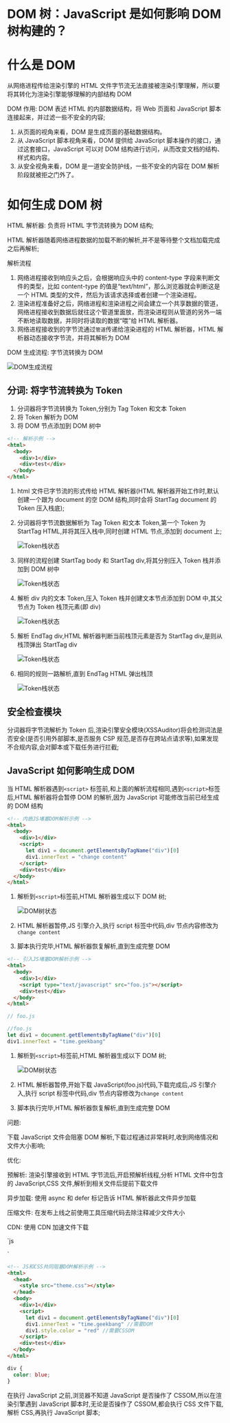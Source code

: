 # DOM 树：JavaScript 是如何影响 DOM 树构建的？

# 什么是 DOM

从网络进程传给渲染引擎的 HTML 文件字节流无法直接被渲染引擎理解，所以要将其转化为渲染引擎能够理解的内部结构 DOM

DOM 作用: DOM 表述 HTML 的内部数据结构，将 Web 页面和 JavaScript 脚本连接起来，并过滤一些不安全的内容;

1. 从页面的视角来看，DOM 是生成页面的基础数据结构。
2. 从 JavaScript 脚本视角来看，DOM 提供给 JavaScript 脚本操作的接口，通过这套接口，JavaScript 可以对 DOM 结构进行访问，从而改变文档的结构、样式和内容。
3. 从安全视角来看，DOM 是一道安全防护线，一些不安全的内容在 DOM 解析阶段就被拒之门外了。

# 如何生成 DOM 树

HTML 解析器: 负责将 HTML 字节流转换为 DOM 结构;

HTML 解析器随着网络进程数据的加载不断的解析,并不是等待整个文档加载完成之后再解析;

解析流程

1. 网络进程接收到响应头之后，会根据响应头中的 content-type 字段来判断文件的类型，比如 content-type 的值是“text/html”，那么浏览器就会判断这是一个 HTML 类型的文件，然后为该请求选择或者创建一个渲染进程。
2. 渲染进程准备好之后，网络进程和渲染进程之间会建立一个共享数据的管道，网络进程接收到数据后就往这个管道里面放，而渲染进程则从管道的另外一端不断地读取数据，并同时将读取的数据“喂”给 HTML 解析器。
3. 网络进程接收到的字节流通过`管道`传递给渲染进程的 HTML 解析器，HTML 解析器动态接收字节流，并将其解析为 DOM

DOM 生成流程: 字节流转换为 DOM

![DOM生成流程](../images/05/dom.jpg)

## 分词: 将字节流转换为 Token

1. 分词器将字节流转换为 Token,分别为 Tag Token 和文本 Token
2. 将 Token 解析为 DOM
3. 将 DOM 节点添加到 DOM 树中

```html
<!-- 解析示例 -->
<html>
  <body>
    <div>1</div>
    <div>test</div>
  </body>
</html>
```

1. html 文件已字节流的形式传给 HTML 解析器(HTML 解析器开始工作时,默认创建一个跟为 document 的空 DOM 结构,同时会将 StartTag document 的 Token 压入栈底);
2. 分词器将字节流数据解析为 Tag Token 和文本 Token,第一个 Token 为 StartTag HTML,并将其压入栈中,同时创建 HTML 节点,添加到 document 上;

   ![Token栈状态](../images/05/dom_token1.jpg)

3. 同样的流程创建 StartTag body 和 StartTag div,将其分别压入 Token 栈并添加到 DOM 树中

   ![Token栈状态](../images/05/dom_token2.jpg)

4. 解析 div 内的文本 Token,压入 Token 栈并创建文本节点添加到 DOM 中,其父节点为 Token 栈顶元素(即 div)

   ![Token栈状态](../images/05/dom_token3.jpg)

5. 解析 EndTag div,HTML 解析器判断当前栈顶元素是否为 StartTag div,是则从栈顶弹出 StartTag div

   ![Token栈状态](../images/05/dom_token4.jpg)

6. 相同的规则一路解析,直到 EndTag HTML 弹出栈顶

   ![Token栈状态](../images/05/dom_token5.jpg)

## 安全检查模块

分词器将字节流解析为 Token 后,渲染引擎安全模块(XSSAuditor)将会检测词法是否安全(是否引用外部脚本,是否服务 CSP 规范,是否存在跨站点请求等),如果发现不合规内容,会对脚本或下载任务进行拦截;

## JavaScript 如何影响生成 DOM

当 HTML 解析器遇到`<script>` 标签前,和上面的解析流程相同,遇到`<script>`标签后,HTML 解析器将会暂停 DOM 的解析,因为 JavaScript 可能修改当前已经生成的 DOM 结构

```html
<!-- 内嵌JS堵塞DOM解析示例 -->
<html>
  <body>
    <div>1</div>
    <script>
      let div1 = document.getElementsByTagName("div")[0]
      div1.innerText = "change content"
    </script>
    <div>test</div>
  </body>
</html>
```

1. 解析到`<script>`标签前,HTML 解析器生成以下 DOM 树;

   ![DOM树状态](../images/05/dom_js.jpg)

2. HTML 解析器暂停,JS 引擎介入,执行 script 标签中代码,div 节点内容修改为`change content`
3. 脚本执行完毕,HTML 解析器恢复解析,直到生成完整 DOM

```html
<!-- 引入JS堵塞DOM解析示例 -->
<html>
  <body>
    <div>1</div>
    <script type="text/javascript" src="foo.js"></script>
    <div>test</div>
  </body>
</html>
```

```js
// foo.js

//foo.js
let div1 = document.getElementsByTagName("div")[0]
div1.innerText = "time.geekbang"
```

1. 解析到`<script>`标签前,HTML 解析器生成以下 DOM 树;

   ![DOM树状态](../images/05/dom_js.jpg)

2. HTML 解析器暂停,开始下载 JavaScript(foo.js)代码,下载完成后,JS 引擎介入,执行 script 标签中代码,div 节点内容修改为`change content`
3. 脚本执行完毕,HTML 解析器恢复解析,直到生成完整 DOM

问题:

下载 JavaScript 文件会阻塞 DOM 解析,下载过程通过非常耗时,收到网络情况和文件大小影响;

优化:

预解析: 渲染引擎接收到 HTML 字节流后,开启预解析线程,分析 HTML 文件中包含的 JavaScript,CSS 文件,解析到相关文件后提前下载文件

异步加载: 使用 async 和 defer 标记告诉 HTML 解析器此文件异步加载

压缩文件: 在发布上线之前使用工具压缩代码去除注释减少文件大小

CDN: 使用 CDN 加速文件下载

`js

<!-- async -->
<!-- 异步下载文件,在文件下载完毕后立即执行 -->
 <script async type="text/javascript" src='foo.js'></script>

<!-- defer -->
<!-- 异步下载文件,在DOMContentLoaded事件触发前执行 -->
 <script defer type="text/javascript" src='foo.js'></script>

`

```html
<!-- JS和CSS共同阻塞DOM解析示例 -->
<html>
  <head>
    <style src="theme.css"></style>
  </head>
  <body>
    <div>1</div>
    <script>
      let div1 = document.getElementsByTagName("div")[0]
      div1.innerText = "time.geekbang" //需要DOM
      div1.style.color = "red" //需要CSSOM
    </script>
    <div>test</div>
  </body>
</html>
```

```css
div {
  color: blue;
}
```

在执行 JavaScript 之前,浏览器不知道 JavaScript 是否操作了 CSSOM,所以在渲染引擎遇到 JavaScript 脚本时,无论是否操作了 CSSOM,都会执行 CSS 文件下载,解析 CSS,再执行 JavaScript 脚本;
